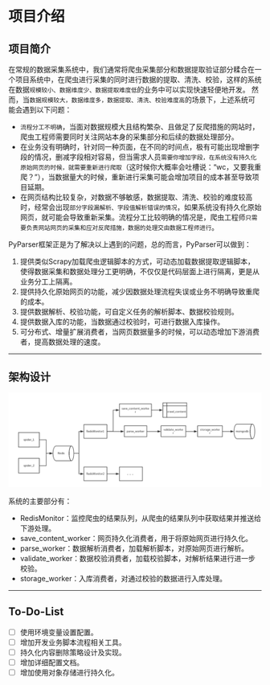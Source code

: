 # 项目介绍

## 项目简介
在常规的数据采集系统中，我们通常将爬虫采集部分和数据提取验证部分糅合在一个项目系统中，在爬虫进行采集的同时进行数据的提取、清洗、校验，这样的系统在数据`规模较小、数据维度少、数据提取难度低`的业务中可以实现快速轻便地开发。
然而，当`数据规模较大，数据维度多，数据提取、清洗、校验难度高`的场景下，上述系统可能会遇到以下问题：
* `流程分工不明确`，当面对数据规模大且结构繁杂、且做足了反爬措施的网站时，爬虫工程师需要同时关注网站本身的采集部分和后续的数据处理部分。
* 在业务没有明确时，针对同一种页面，在不同的时间点，极有可能出现增删字段的情况，删减字段相对容易，但当需求人员`需要你增加字段，在系统没有持久化原始网页的时候，就需要重新进行爬取`（这时候你大概率会吐槽说：“wc，又要我重爬？”），当数据量大的时候，重新进行采集可能会增加项目的成本甚至导致项目延期。
* 在网页结构比较复杂，对数据不够敏感，数据提取、清洗、校验的难度较高时，经常会出现`部分字段漏解析、字段值解析错误的情况`，如果系统没有持久化原始网页，就可能会导致重新采集。流程分工比较明确的情况是，爬虫工程师`只需要负责网站网页的采集和应对反爬措施，数据的处理交由数据工程师进行`。

PyParser框架正是为了解决以上遇到的问题，总的而言，PyParser可以做到：
1. 提供类似Scrapy加载爬虫逻辑脚本的方式，可动态加载数据提取逻辑脚本，使得数据采集和数据处理分工更明确，不仅仅是代码层面上进行隔离，更是从业务分工上隔离。
2. 提供持久化原始网页的功能，减少因数据处理流程失误或业务不明确导致重爬的成本。
3. 提供数据解析、校验功能，可自定义任务的解析脚本、数据校验规则。
4. 提供数据入库的功能，当数据通过校验时，可进行数据入库操作。
5. 可分布式、增量扩展消费者，当网页数据量多的时候，可以动态增加下游消费者，提高数据处理的速度。

---

## 架构设计
![系统架构图](https://raw.githubusercontent.com/Beatles1314/PyParser/dev/docs/imgs/architecture.jpg)

系统的主要部分有：
* RedisMonitor：监控爬虫的结果队列，从爬虫的结果队列中获取结果并推送给下游处理。
* save_content_worker：网页持久化消费者，用于将原始网页进行持久化。
* parse_worker：数据解析消费者，加载解析脚本，对原始网页进行解析。
* validate_worker：数据校验消费者，加载校验脚本，对解析结果进行进一步校验。
* storage_worker：入库消费者，对通过校验的数据进行入库处理。

---

## To-Do-List

- [ ] 使用环境变量设置配置。
- [ ] 增加开发业务脚本流程相关工具。
- [ ] 持久化内容删除策略设计及实现。
- [ ] 增加详细配置文档。
- [ ] 增加使用对象存储进行持久化。
